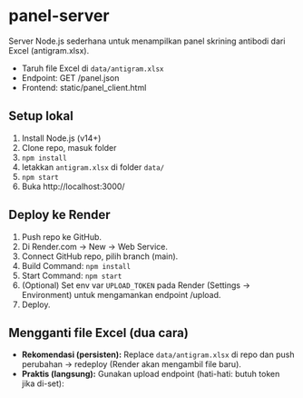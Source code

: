 # panel-server
Server Node.js sederhana untuk menampilkan panel skrining antibodi dari Excel (antigram.xlsx).
- Taruh file Excel di `data/antigram.xlsx`
- Endpoint: GET /panel.json
- Frontend: static/panel_client.html

## Setup lokal
1. Install Node.js (v14+)
2. Clone repo, masuk folder
3. `npm install`
4. letakkan `antigram.xlsx` di folder `data/`
5. `npm start`
6. Buka http://localhost:3000/

## Deploy ke Render
1. Push repo ke GitHub.
2. Di Render.com -> New -> Web Service.
3. Connect GitHub repo, pilih branch (main).
4. Build Command: `npm install`
5. Start Command: `npm start`
6. (Optional) Set env var `UPLOAD_TOKEN` pada Render (Settings -> Environment) untuk mengamankan endpoint /upload.
7. Deploy.

## Mengganti file Excel (dua cara)
- **Rekomendasi (persisten):** Replace `data/antigram.xlsx` di repo dan push perubahan → redeploy (Render akan mengambil file baru).
- **Praktis (langsung):** Gunakan upload endpoint (hati-hati: butuh token jika di-set):
